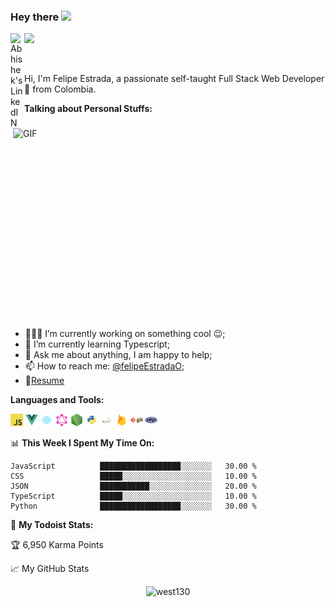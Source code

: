 ### Hey there <img src="https://media.giphy.com/media/hvRJCLFzcasrR4ia7z/giphy.gif" width="25px">
<a href="https://www.linkedin.com/in/felipe-estrada-958301175/">
  <img align="left" alt="Abhishek's LinkedIN" width="22px" src="https://raw.githubusercontent.com/peterthehan/peterthehan/master/assets/linkedin.svg" />
</a>


![](https://visitor-badge.glitch.me/badge?page_id=west130.west130)

<br />

Hi, I'm Felipe Estrada, a passionate self-taught Full Stack Web Developer 🚀 from Colombia.

  <img align="right" alt="GIF" src="https://raw.githubusercontent.com/west130/west130/main/code.gif?raw=true" width="500" height="320" />
  
**Talking about Personal Stuffs:**

- 👨🏽‍💻 I’m currently working on something cool :wink:;
- 🌱 I’m currently learning Typescript; 
- 💬 Ask me about anything, I am happy to help;
- 📫 How to reach me: [@felipeEstradaO](https://twitter.com/felipeEstradaO);
- 📝[Resume](https://drive.google.com/file/d/12Ca0x80dusRAGtAwt0j-pXZyb4SvD_AE/view)

**Languages and Tools:**  

<code><img height="20" src="https://raw.githubusercontent.com/github/explore/80688e429a7d4ef2fca1e82350fe8e3517d3494d/topics/javascript/javascript.png"></code>
<code><img height="20" src="https://raw.githubusercontent.com/github/explore/80688e429a7d4ef2fca1e82350fe8e3517d3494d/topics/vue/vue.png"></code>
<code><img height="20" src="https://raw.githubusercontent.com/github/explore/80688e429a7d4ef2fca1e82350fe8e3517d3494d/topics/react/react.png"></code>
<code><img height="20" src="https://raw.githubusercontent.com/github/explore/5c058a388828bb5fde0bcafd4bc867b5bb3f26f3/topics/graphql/graphql.png"></code>
<code><img height="20" src="https://raw.githubusercontent.com/github/explore/80688e429a7d4ef2fca1e82350fe8e3517d3494d/topics/nodejs/nodejs.png"></code>
<code><img height="20" src="https://raw.githubusercontent.com/github/explore/80688e429a7d4ef2fca1e82350fe8e3517d3494d/topics/python/python.png"></code>
<code><img height="20" src="https://raw.githubusercontent.com/github/explore/80688e429a7d4ef2fca1e82350fe8e3517d3494d/topics/mysql/mysql.png"></code>
<code><img height="20" src="https://raw.githubusercontent.com/github/explore/80688e429a7d4ef2fca1e82350fe8e3517d3494d/topics/firebase/firebase.png"></code>
<code><img height="20" src="https://raw.githubusercontent.com/github/explore/80688e429a7d4ef2fca1e82350fe8e3517d3494d/topics/git/git.png"></code>
<code><img height="20" src="https://raw.githubusercontent.com/github/explore/80688e429a7d4ef2fca1e82350fe8e3517d3494d/topics/php/php.png"></code>

📊 **This Week I Spent My Time On:**
<!--START_SECTION:waka-->
```text
JavaScript          ██████████████████░░░░░░░   30.00 % 
CSS                 █████░░░░░░░░░░░░░░░░░░░░   10.00 % 
JSON                ███████████░░░░░░░░░░░░░░   20.00 % 
TypeScript          █████░░░░░░░░░░░░░░░░░░░░   10.00 % 
Python              ██████████████████░░░░░░░   30.00 % 
```
<!--END_SECTION:waka-->

🚧 **My Todoist Stats:**
<!-- TODO-IST:START -->
🏆  6,950 Karma Points              
<!-- TODO-IST:END -->


📈 My GitHub Stats

<p align="center"> <img src="https://github-readme-stats.vercel.app/api?username=west130&show_icons=true&theme=gotham" alt="west130" />
